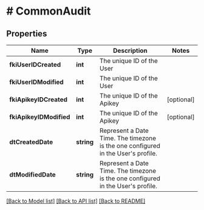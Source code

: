 # # CommonAudit

## Properties

Name | Type | Description | Notes
------------ | ------------- | ------------- | -------------
**fkiUserIDCreated** | **int** | The unique ID of the User |
**fkiUserIDModified** | **int** | The unique ID of the User |
**fkiApikeyIDCreated** | **int** | The unique ID of the Apikey | [optional]
**fkiApikeyIDModified** | **int** | The unique ID of the Apikey | [optional]
**dtCreatedDate** | **string** | Represent a Date Time. The timezone is the one configured in the User&#39;s profile. |
**dtModifiedDate** | **string** | Represent a Date Time. The timezone is the one configured in the User&#39;s profile. |

[[Back to Model list]](../../README.md#models) [[Back to API list]](../../README.md#endpoints) [[Back to README]](../../README.md)
